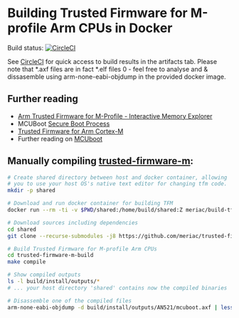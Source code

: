 # Building Trusted Firmware for M-profile Arm CPUs in Docker
 
Build status: [![CircleCI](https://circleci.com/gh/meriac/trusted-firmware-m-build.svg?style=svg)](https://circleci.com/gh/meriac/trusted-firmware-m-build)

See [CircleCI](https://circleci.com/gh/meriac/trusted-firmware-m-build) 
for quick access to build results in the artifacts tab. Please note that *.axf files are in fact *.elf files 0 - feel free to analyse and & dissasemble using arm-none-eabi-objdump in the 
provided docker image.

## Further reading
- [Arm Trusted Firmware for M-Profile - Interactive Memory Explorer](https://www.meriac.com/tfm-explorer/)
- MCUBoot [Secure Boot Process](https://github.com/meriac/trusted-firmware-m/blob/master/docs/user_guides/tfm_secure_boot.md)
- [Trusted Firmware for Arm Cortex-M](https://github.com/meriac/trusted-firmware-m/tree/master#trusted-firmware-m---v01)
- Further reading on [MCUboot](https://github.com/runtimeco/mcuboot/blob/master/docs/index.md#mcuboot)

## Manually compiling [trusted-firmware-m](https://github.com/meriac/trusted-firmware-m):

```bash
# Create shared directory between host and docker container, allowing
# you to use your host OS's native text editor for changing tfm code.
mkdir -p shared

# Download and run docker container for building TFM
docker run --rm -ti -v $PWD/shared:/home/build/shared:Z meriac/build-tfm

# Download sources including dependencies
cd shared
git clone --recurse-submodules -j8 https://github.com/meriac/trusted-firmware-m-build

# Build Trusted Firmware for M-profile Arm CPUs
cd trusted-firmware-m-build
make compile

# Show compiled outputs
ls -l build/install/outputs/*
# ... your host directory 'shared' contains now the compiled binaries

# Disassemble one of the compiled files
arm-none-eabi-objdump -d build/install/outputs/AN521/mcuboot.axf | less
```
